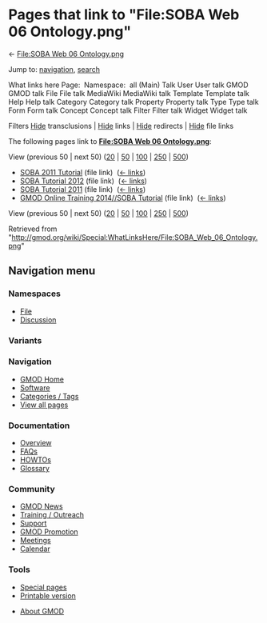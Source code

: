 <div id="mw-page-base" class="noprint">

</div>

<div id="mw-head-base" class="noprint">

</div>

<div id="content" class="mw-body" role="main">

<span id="top"></span>

<div id="mw-js-message" style="display:none;">

</div>



# <span dir="auto">Pages that link to "File:SOBA Web 06 Ontology.png"</span>

<div id="bodyContent">

<div id="contentSub">

← [File:SOBA Web 06
Ontology.png](/wiki/File:SOBA_Web_06_Ontology.png "File:SOBA Web 06 Ontology.png")

</div>

<div id="jump-to-nav" class="mw-jump">

Jump to: [navigation](#mw-navigation), [search](#p-search)

</div>

<div id="mw-content-text">

What links here Page:  Namespace:  all (Main) Talk User User talk GMOD
GMOD talk File File talk MediaWiki MediaWiki talk Template Template talk
Help Help talk Category Category talk Property Property talk Type Type
talk Form Form talk Concept Concept talk Filter Filter talk Widget
Widget talk

Filters
[Hide](/mediawiki/index.php?title=Special:WhatLinksHere/File:SOBA_Web_06_Ontology.png&hidetrans=1 "Special:WhatLinksHere/File:SOBA Web 06 Ontology.png")
transclusions \|
[Hide](/mediawiki/index.php?title=Special:WhatLinksHere/File:SOBA_Web_06_Ontology.png&hidelinks=1 "Special:WhatLinksHere/File:SOBA Web 06 Ontology.png")
links \|
[Hide](/mediawiki/index.php?title=Special:WhatLinksHere/File:SOBA_Web_06_Ontology.png&hideredirs=1 "Special:WhatLinksHere/File:SOBA Web 06 Ontology.png")
redirects \|
[Hide](/mediawiki/index.php?title=Special:WhatLinksHere/File:SOBA_Web_06_Ontology.png&hideimages=1 "Special:WhatLinksHere/File:SOBA Web 06 Ontology.png")
file links

The following pages link to **[File:SOBA Web 06
Ontology.png](/wiki/File:SOBA_Web_06_Ontology.png "File:SOBA Web 06 Ontology.png")**:

View (previous 50 \| next 50)
([20](/mediawiki/index.php?title=Special:WhatLinksHere/File:SOBA_Web_06_Ontology.png&limit=20 "Special:WhatLinksHere/File:SOBA Web 06 Ontology.png")
\|
[50](/mediawiki/index.php?title=Special:WhatLinksHere/File:SOBA_Web_06_Ontology.png&limit=50 "Special:WhatLinksHere/File:SOBA Web 06 Ontology.png")
\|
[100](/mediawiki/index.php?title=Special:WhatLinksHere/File:SOBA_Web_06_Ontology.png&limit=100 "Special:WhatLinksHere/File:SOBA Web 06 Ontology.png")
\|
[250](/mediawiki/index.php?title=Special:WhatLinksHere/File:SOBA_Web_06_Ontology.png&limit=250 "Special:WhatLinksHere/File:SOBA Web 06 Ontology.png")
\|
[500](/mediawiki/index.php?title=Special:WhatLinksHere/File:SOBA_Web_06_Ontology.png&limit=500 "Special:WhatLinksHere/File:SOBA Web 06 Ontology.png"))

- [SOBA 2011 Tutorial](/wiki/SOBA_2011_Tutorial "SOBA 2011 Tutorial")
  (file link) ‎ <span class="mw-whatlinkshere-tools">([←
  links](/mediawiki/index.php?title=Special:WhatLinksHere&target=SOBA+2011+Tutorial "Special:WhatLinksHere"))</span>
- [SOBA Tutorial 2012](/wiki/SOBA_Tutorial_2012 "SOBA Tutorial 2012")
  (file link) ‎ <span class="mw-whatlinkshere-tools">([←
  links](/mediawiki/index.php?title=Special:WhatLinksHere&target=SOBA+Tutorial+2012 "Special:WhatLinksHere"))</span>
- [SOBA Tutorial 2011](/wiki/SOBA_Tutorial_2011 "SOBA Tutorial 2011")
  (file link) ‎ <span class="mw-whatlinkshere-tools">([←
  links](/mediawiki/index.php?title=Special:WhatLinksHere&target=SOBA+Tutorial+2011 "Special:WhatLinksHere"))</span>
- [GMOD Online Training 2014//SOBA
  Tutorial](/wiki/GMOD_Online_Training_2014//SOBA_Tutorial "GMOD Online Training 2014//SOBA Tutorial")
  (file link) ‎ <span class="mw-whatlinkshere-tools">([←
  links](/mediawiki/index.php?title=Special:WhatLinksHere&target=GMOD+Online+Training+2014%2F%2FSOBA+Tutorial "Special:WhatLinksHere"))</span>

View (previous 50 \| next 50)
([20](/mediawiki/index.php?title=Special:WhatLinksHere/File:SOBA_Web_06_Ontology.png&limit=20 "Special:WhatLinksHere/File:SOBA Web 06 Ontology.png")
\|
[50](/mediawiki/index.php?title=Special:WhatLinksHere/File:SOBA_Web_06_Ontology.png&limit=50 "Special:WhatLinksHere/File:SOBA Web 06 Ontology.png")
\|
[100](/mediawiki/index.php?title=Special:WhatLinksHere/File:SOBA_Web_06_Ontology.png&limit=100 "Special:WhatLinksHere/File:SOBA Web 06 Ontology.png")
\|
[250](/mediawiki/index.php?title=Special:WhatLinksHere/File:SOBA_Web_06_Ontology.png&limit=250 "Special:WhatLinksHere/File:SOBA Web 06 Ontology.png")
\|
[500](/mediawiki/index.php?title=Special:WhatLinksHere/File:SOBA_Web_06_Ontology.png&limit=500 "Special:WhatLinksHere/File:SOBA Web 06 Ontology.png"))

</div>

<div class="printfooter">

Retrieved from
"<http://gmod.org/wiki/Special:WhatLinksHere/File:SOBA_Web_06_Ontology.png>"

</div>

<div id="catlinks" class="catlinks catlinks-allhidden">

</div>

<div class="visualClear">

</div>

</div>

</div>

<div id="mw-navigation">

## Navigation menu

<div id="mw-head">



<div id="left-navigation">

<div id="p-namespaces" class="vectorTabs" role="navigation"
aria-labelledby="p-namespaces-label">

### Namespaces

- <span id="ca-nstab-image"><a href="/wiki/File:SOBA_Web_06_Ontology.png" accesskey="c"
  title="View the file page [c]">File</a></span>
- <span id="ca-talk"><a
  href="/mediawiki/index.php?title=File_talk:SOBA_Web_06_Ontology.png&amp;action=edit&amp;redlink=1"
  accesskey="t"
  title="Discussion about the content page [t]">Discussion</a></span>

</div>

<div id="p-variants" class="vectorMenu emptyPortlet" role="navigation"
aria-labelledby="p-variants-label">

### 

### Variants[](#)

<div class="menu">

</div>

</div>

</div>





</div>

</div>

</div>

<div id="mw-panel">

<div id="p-logo" role="banner">

<a href="/wiki/Main_Page"
style="background-image: url(http://gmod.org/images/GMOD-cogs.png);"
title="Visit the main page"></a>

</div>

<div id="p-Navigation" class="portal" role="navigation"
aria-labelledby="p-Navigation-label">

### Navigation

<div class="body">

- <span id="n-GMOD-Home">[GMOD Home](/wiki/Main_Page)</span>
- <span id="n-Software">[Software](/wiki/GMOD_Components)</span>
- <span id="n-Categories-.2F-Tags">[Categories /
  Tags](/wiki/Categories)</span>
- <span id="n-View-all-pages">[View all
  pages](/wiki/Special:AllPages)</span>

</div>

</div>

<div id="p-Documentation" class="portal" role="navigation"
aria-labelledby="p-Documentation-label">

### Documentation

<div class="body">

- <span id="n-Overview">[Overview](/wiki/Overview)</span>
- <span id="n-FAQs">[FAQs](/wiki/Category:FAQ)</span>
- <span id="n-HOWTOs">[HOWTOs](/wiki/Category:HOWTO)</span>
- <span id="n-Glossary">[Glossary](/wiki/Glossary)</span>

</div>

</div>

<div id="p-Community" class="portal" role="navigation"
aria-labelledby="p-Community-label">

### Community

<div class="body">

- <span id="n-GMOD-News">[GMOD News](/wiki/GMOD_News)</span>
- <span id="n-Training-.2F-Outreach">[Training /
  Outreach](/wiki/Training_and_Outreach)</span>
- <span id="n-Support">[Support](/wiki/Support)</span>
- <span id="n-GMOD-Promotion">[GMOD
  Promotion](/wiki/GMOD_Promotion)</span>
- <span id="n-Meetings">[Meetings](/wiki/Meetings)</span>
- <span id="n-Calendar">[Calendar](/wiki/Calendar)</span>

</div>

</div>

<div id="p-tb" class="portal" role="navigation"
aria-labelledby="p-tb-label">

### Tools

<div class="body">

- <span id="t-specialpages"><a href="/wiki/Special:SpecialPages" accesskey="q"
  title="A list of all special pages [q]">Special pages</a></span>
- <span id="t-print"><a
  href="/mediawiki/index.php?title=Special:WhatLinksHere/File:SOBA_Web_06_Ontology.png&amp;printable=yes"
  rel="alternate" accesskey="p"
  title="Printable version of this page [p]">Printable version</a></span>

</div>

</div>

</div>

</div>

<div id="footer" role="contentinfo">

- <span id="footer-places-about">[About
  GMOD](/wiki/GMOD:About "GMOD:About")</span>

<!-- -->






</div>
